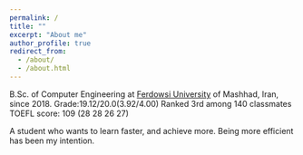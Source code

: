 ```yaml
---
permalink: /
title: ""
excerpt: "About me"
author_profile: true
redirect_from: 
  - /about/
  - /about.html
---
```

B.Sc. of Computer Engineering at [Ferdowsi University](https://en.um.ac.ir/) of Mashhad, Iran, since 2018. 
Grade:19.12/20.0(3.92/4.00)
Ranked 3rd among 140 classmates
TOEFL score: 109 (28 28 26 27)


A student who wants to learn faster, and achieve more. Being more efficient has been my intention.


<!-- ![Editing a markdown file for a talk](/images/sci_tech.png) -->
